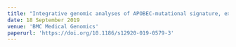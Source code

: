 ```yaml
---
title: "Integrative genomic analyses of APOBEC-mutational signature, expression and germline deletion of APOBEC3 genes, and immunogenicity in multiple cancer types"
date: 18 September 2019
venue: 'BMC Medical Genomics'
paperurl: 'https://doi.org/10.1186/s12920-019-0579-3'
---
```

